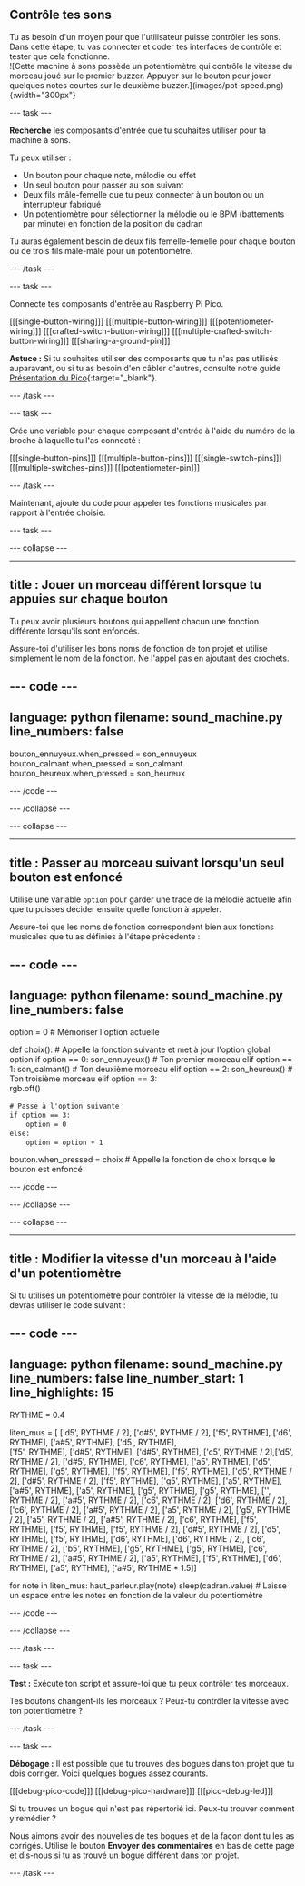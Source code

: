 ## Contrôle tes sons

<div style="display: flex; flex-wrap: wrap">
<div style="flex-basis: 200px; flex-grow: 1; margin-right: 15px;">
Tu as besoin d'un moyen pour que l'utilisateur puisse contrôler les sons. Dans cette étape, tu vas connecter et coder tes interfaces de contrôle et tester que cela fonctionne.
</div>
<div>
![Cette machine à sons possède un potentiomètre qui contrôle la vitesse du morceau joué sur le premier buzzer. Appuyer sur le bouton pour jouer quelques notes courtes sur le deuxième buzzer.](images/pot-speed.png){:width="300px"}
</div>
</div>

--- task ---

**Recherche** les composants d'entrée que tu souhaites utiliser pour ta machine à sons.

Tu peux utiliser :
+ Un bouton pour chaque note, mélodie ou effet
+ Un seul bouton pour passer au son suivant
+ Deux fils mâle-femelle que tu peux connecter à un bouton ou un interrupteur fabriqué
+ Un potentiomètre pour sélectionner la mélodie ou le BPM (battements par minute) en fonction de la position du cadran

Tu auras également besoin de deux fils femelle-femelle pour chaque bouton ou de trois fils mâle-mâle pour un potentiomètre.

--- /task ---

--- task ---

Connecte tes composants d'entrée au Raspberry Pi Pico.

[[[single-button-wiring]]]
[[[multiple-button-wiring]]]
[[[potentiometer-wiring]]]
[[[crafted-switch-button-wiring]]]
[[[multiple-crafted-switch-button-wiring]]]
[[[sharing-a-ground-pin]]]

**Astuce :** Si tu souhaites utiliser des composants que tu n'as pas utilisés auparavant, ou si tu as besoin d'en câbler d'autres, consulte notre guide [Présentation du Pico](https://projects.raspberrypi.org/fr-FR/projects/introduction-to-the-pico){:target="_blank"}.

--- /task ---

--- task ---

Crée une variable pour chaque composant d'entrée à l'aide du numéro de la broche à laquelle tu l'as connecté :

[[[single-button-pins]]]
[[[multiple-button-pins]]]
[[[single-switch-pins]]]
[[[multiple-switches-pins]]]
[[[potentiometer-pin]]]

--- /task ---

Maintenant, ajoute du code pour appeler tes fonctions musicales par rapport à l'entrée choisie.

--- task ---


--- collapse ---

---
title : Jouer un morceau différent lorsque tu appuies sur chaque bouton
---

Tu peux avoir plusieurs boutons qui appellent chacun une fonction différente lorsqu'ils sont enfoncés.

Assure-toi d'utiliser les bons noms de fonction de ton projet et utilise simplement le nom de la fonction. Ne l'appel pas en ajoutant des crochets.

--- code ---
---
language: python
filename: sound_machine.py
line_numbers: false
---

bouton_ennuyeux.when_pressed = son_ennuyeux
bouton_calmant.when_pressed = son_calmant
bouton_heureux.when_pressed = son_heureux

--- /code ---

--- /collapse ---

--- collapse ---

---
title : Passer au morceau suivant lorsqu'un seul bouton est enfoncé
---

Utilise une variable `option` pour garder une trace de la mélodie actuelle afin que tu puisses décider ensuite quelle fonction à appeler.

Assure-toi que les noms de fonction correspondent bien aux fonctions musicales que tu as définies à l'étape précédente :

--- code ---
---
language: python
filename: sound_machine.py
line_numbers: false
---
option = 0 # Mémoriser l'option actuelle

def choix(): # Appelle la fonction suivante et met à jour l'option
    global option
    if option == 0:
        son_ennuyeux() # Ton premier morceau
    elif option == 1:
        son_calmant() # Ton deuxième morceau
    elif option == 2:
        son_heureux() # Ton troisième morceau
    elif option == 3:    
        rgb.off()
    
    # Passe à l'option suivante
    if option == 3:
        option = 0
    else:
        option = option + 1
    
bouton.when_pressed = choix # Appelle la fonction de choix lorsque le bouton est enfoncé

--- /code ---

--- /collapse ---

--- collapse ---

---
title : Modifier la vitesse d'un morceau à l'aide d'un potentiomètre
---

Si tu utilises un potentiomètre pour contrôler la vitesse de la mélodie, tu devras utiliser le code suivant :

--- code ---
---
language: python
filename: sound_machine.py
line_numbers: false
line_number_start: 1
line_highlights: 15
---
RYTHME = 0.4

liten_mus = [ ['d5', RYTHME / 2], ['d#5', RYTHME / 2], ['f5', RYTHME], ['d6', RYTHME], ['a#5', RYTHME], ['d5', RYTHME],  
              ['f5', RYTHME], ['d#5', RYTHME], ['d#5', RYTHME], ['c5', RYTHME / 2],['d5', RYTHME / 2], ['d#5', RYTHME], 
              ['c6', RYTHME], ['a5', RYTHME], ['d5', RYTHME], ['g5', RYTHME], ['f5', RYTHME], ['f5', RYTHME], ['d5', RYTHME / 2],
              ['d#5', RYTHME / 2], ['f5', RYTHME], ['g5', RYTHME], ['a5', RYTHME], ['a#5', RYTHME], ['a5', RYTHME], ['g5', RYTHME],
              ['g5', RYTHME], ['', RYTHME / 2], ['a#5', RYTHME / 2], ['c6', RYTHME / 2], ['d6', RYTHME / 2], ['c6', RYTHME / 2],
              ['a#5', RYTHME / 2], ['a5', RYTHME / 2], ['g5', RYTHME / 2], ['a5', RYTHME / 2], ['a#5', RYTHME / 2], ['c6', RYTHME],
              ['f5', RYTHME], ['f5', RYTHME], ['f5', RYTHME / 2], ['d#5', RYTHME / 2], ['d5', RYTHME], ['f5', RYTHME], ['d6', RYTHME],
              ['d6', RYTHME / 2], ['c6', RYTHME / 2], ['b5', RYTHME], ['g5', RYTHME], ['g5', RYTHME], ['c6', RYTHME / 2],
              ['a#5', RYTHME / 2], ['a5', RYTHME], ['f5', RYTHME], ['d6', RYTHME], ['a5', RYTHME], ['a#5', RYTHME * 1.5]]

for note in liten_mus:
        haut_parleur.play(note) 
        sleep(cadran.value) # Laisse un espace entre les notes en fonction de la valeur du potentiomètre

--- /code ---

--- /collapse ---

--- /task ---


--- task ---

**Test :** Exécute ton script et assure-toi que tu peux contrôler tes morceaux.

Tes boutons changent-ils les morceaux ? Peux-tu contrôler la vitesse avec ton potentiomètre ?

--- /task ---

--- task ---

**Débogage :** Il est possible que tu trouves des bogues dans ton projet que tu dois corriger. Voici quelques bogues assez courants.

[[[debug-pico-code]]] 
[[[debug-pico-hardware]]]
[[[pico-debug-led]]]

Si tu trouves un bogue qui n'est pas répertorié ici. Peux-tu trouver comment y remédier ?

Nous aimons avoir des nouvelles de tes bogues et de la façon dont tu les as corrigés. Utilise le bouton **Envoyer des commentaires** en bas de cette page et dis-nous si tu as trouvé un bogue différent dans ton projet.

--- /task ---

